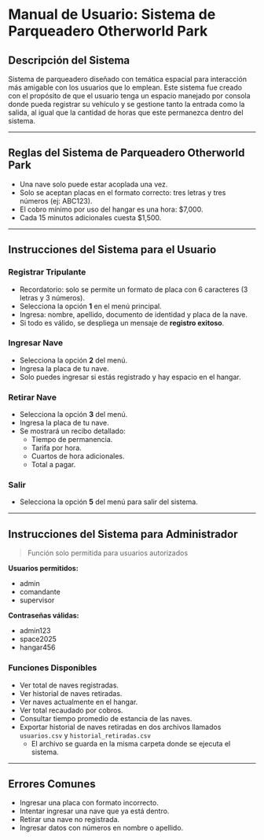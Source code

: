 # Manual de Usuario: Sistema de Parqueadero Otherworld Park

## Descripción del Sistema

Sistema de parqueadero diseñado con temática espacial para interacción más amigable con los usuarios que lo emplean. Este sistema fue creado con el propósito de que el usuario tenga un espacio manejado por consola donde pueda registrar su vehículo y se gestione tanto la entrada como la salida, al igual que la cantidad de horas que este permanezca dentro del sistema.

---

## Reglas del Sistema de Parqueadero Otherworld Park

- Una nave solo puede estar acoplada una vez.
- Solo se aceptan placas en el formato correcto: tres letras y tres números (ej: ABC123).
- El cobro mínimo por uso del hangar es una hora: $7,000.
- Cada 15 minutos adicionales cuesta $1,500.

---

## Instrucciones del Sistema para el Usuario

### Registrar Tripulante

- Recordatorio: solo se permite un formato de placa con 6 caracteres (3 letras y 3 números).
- Selecciona la opción **1** en el menú principal.
- Ingresa: nombre, apellido, documento de identidad y placa de la nave.
- Si todo es válido, se despliega un mensaje de **registro exitoso**.

### Ingresar Nave

- Selecciona la opción **2** del menú.
- Ingresa la placa de tu nave.
- Solo puedes ingresar si estás registrado y hay espacio en el hangar.

### Retirar Nave

- Selecciona la opción **3** del menú.
- Ingresa la placa de tu nave.
- Se mostrará un recibo detallado:
  - Tiempo de permanencia.
  - Tarifa por hora.
  - Cuartos de hora adicionales.
  - Total a pagar.

### Salir

- Selecciona la opción **5** del menú para salir del sistema.

---

## Instrucciones del Sistema para Administrador

> Función solo permitida para usuarios autorizados

**Usuarios permitidos:**
- admin
- comandante
- supervisor

**Contraseñas válidas:**
- admin123
- space2025
- hangar456

### Funciones Disponibles

- Ver total de naves registradas.
- Ver historial de naves retiradas.
- Ver naves actualmente en el hangar.
- Ver total recaudado por cobros.
- Consultar tiempo promedio de estancia de las naves.
- Exportar historial de naves retiradas en dos archivos llamados `usuarios.csv` y `historial_retiradas.csv`
  - El archivo se guarda en la misma carpeta donde se ejecuta el sistema.

---

## Errores Comunes

- Ingresar una placa con formato incorrecto.
- Intentar ingresar una nave que ya está dentro.
- Retirar una nave no registrada.
- Ingresar datos con números en nombre o apellido.

